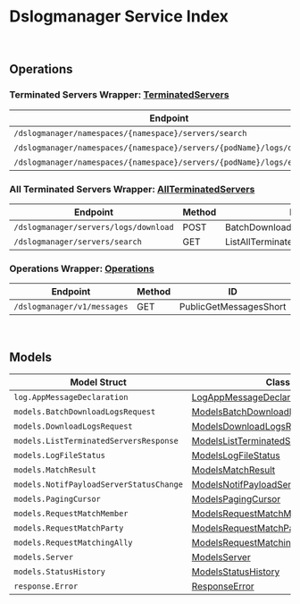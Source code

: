 # Dslogmanager Service Index

&nbsp;

## Operations

### Terminated Servers Wrapper:  [TerminatedServers](../services-api/pkg/service/dslogmanager/terminatedServers.go)
| Endpoint | Method | ID | Class | Wrapper |
|---|---|---|---|---|
| `/dslogmanager/namespaces/{namespace}/servers/search` | GET | ListTerminatedServersShort | [ListTerminatedServersShort](../dslogmanager-sdk/pkg/dslogmanagerclient/terminated_servers/terminated_servers_client.go) | [ListTerminatedServersShort](../services-api/pkg/service/dslogmanager/terminatedServers.go) |
| `/dslogmanager/namespaces/{namespace}/servers/{podName}/logs/download` | GET | DownloadServerLogsShort | [DownloadServerLogsShort](../dslogmanager-sdk/pkg/dslogmanagerclient/terminated_servers/terminated_servers_client.go) | [DownloadServerLogsShort](../services-api/pkg/service/dslogmanager/terminatedServers.go) |
| `/dslogmanager/namespaces/{namespace}/servers/{podName}/logs/exists` | GET | CheckServerLogsShort | [CheckServerLogsShort](../dslogmanager-sdk/pkg/dslogmanagerclient/terminated_servers/terminated_servers_client.go) | [CheckServerLogsShort](../services-api/pkg/service/dslogmanager/terminatedServers.go) |

### All Terminated Servers Wrapper:  [AllTerminatedServers](../services-api/pkg/service/dslogmanager/allTerminatedServers.go)
| Endpoint | Method | ID | Class | Wrapper |
|---|---|---|---|---|
| `/dslogmanager/servers/logs/download` | POST | BatchDownloadServerLogsShort | [BatchDownloadServerLogsShort](../dslogmanager-sdk/pkg/dslogmanagerclient/all_terminated_servers/all_terminated_servers_client.go) | [BatchDownloadServerLogsShort](../services-api/pkg/service/dslogmanager/allTerminatedServers.go) |
| `/dslogmanager/servers/search` | GET | ListAllTerminatedServersShort | [ListAllTerminatedServersShort](../dslogmanager-sdk/pkg/dslogmanagerclient/all_terminated_servers/all_terminated_servers_client.go) | [ListAllTerminatedServersShort](../services-api/pkg/service/dslogmanager/allTerminatedServers.go) |

### Operations Wrapper:  [Operations](../services-api/pkg/service/dslogmanager/operations.go)
| Endpoint | Method | ID | Class | Wrapper |
|---|---|---|---|---|
| `/dslogmanager/v1/messages` | GET | PublicGetMessagesShort | [PublicGetMessagesShort](../dslogmanager-sdk/pkg/dslogmanagerclient/operations/operations_client.go) | [PublicGetMessagesShort](../services-api/pkg/service/dslogmanager/operations.go) |


&nbsp;  

## Models

| Model Struct | Class |
|---|---|
| `log.AppMessageDeclaration` | [LogAppMessageDeclaration ](../dslogmanager-sdk/pkg/dslogmanagerclientmodels/log_app_message_declaration.go) |
| `models.BatchDownloadLogsRequest` | [ModelsBatchDownloadLogsRequest ](../dslogmanager-sdk/pkg/dslogmanagerclientmodels/models_batch_download_logs_request.go) |
| `models.DownloadLogsRequest` | [ModelsDownloadLogsRequest ](../dslogmanager-sdk/pkg/dslogmanagerclientmodels/models_download_logs_request.go) |
| `models.ListTerminatedServersResponse` | [ModelsListTerminatedServersResponse ](../dslogmanager-sdk/pkg/dslogmanagerclientmodels/models_list_terminated_servers_response.go) |
| `models.LogFileStatus` | [ModelsLogFileStatus ](../dslogmanager-sdk/pkg/dslogmanagerclientmodels/models_log_file_status.go) |
| `models.MatchResult` | [ModelsMatchResult ](../dslogmanager-sdk/pkg/dslogmanagerclientmodels/models_match_result.go) |
| `models.NotifPayloadServerStatusChange` | [ModelsNotifPayloadServerStatusChange ](../dslogmanager-sdk/pkg/dslogmanagerclientmodels/models_notif_payload_server_status_change.go) |
| `models.PagingCursor` | [ModelsPagingCursor ](../dslogmanager-sdk/pkg/dslogmanagerclientmodels/models_paging_cursor.go) |
| `models.RequestMatchMember` | [ModelsRequestMatchMember ](../dslogmanager-sdk/pkg/dslogmanagerclientmodels/models_request_match_member.go) |
| `models.RequestMatchParty` | [ModelsRequestMatchParty ](../dslogmanager-sdk/pkg/dslogmanagerclientmodels/models_request_match_party.go) |
| `models.RequestMatchingAlly` | [ModelsRequestMatchingAlly ](../dslogmanager-sdk/pkg/dslogmanagerclientmodels/models_request_matching_ally.go) |
| `models.Server` | [ModelsServer ](../dslogmanager-sdk/pkg/dslogmanagerclientmodels/models_server.go) |
| `models.StatusHistory` | [ModelsStatusHistory ](../dslogmanager-sdk/pkg/dslogmanagerclientmodels/models_status_history.go) |
| `response.Error` | [ResponseError ](../dslogmanager-sdk/pkg/dslogmanagerclientmodels/response_error.go) |
